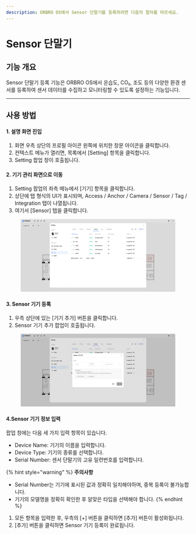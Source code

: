 ```yaml
---
description: ORBRO OS에서 Sensor 단말기를 등록하려면 다음의 절차를 따르세요.
---
```


# Sensor 단말기

## 기능 개요

Sensor 단말기 등록 기능은 ORBRO OS에서 온습도, CO₂, 조도 등의 다양한 환경 센서를 등록하여 센서 데이터를 수집하고 모니터링할 수 있도록 설정하는 기능입니다.



***

## 사용 방법

#### 1. 설명 화면 진입&#x20;

1. 화면 우측 상단의 프로필 아이콘 왼쪽에 위치한 창문 아이콘을 클릭합니다.
2. 컨텍스트 메뉴가 열리면, 목록에서 \[Setting] 항목을 클릭합니다.
3. Setting 팝업 창이 호출됩니다.



#### 2. 기기 관리 화면으로 이동&#x20;

1. Setting 팝업의 좌측 메뉴에서 \[기기] 항목을 클릭합니다.
2. 상단에 탭 형식의 UI가 표시되며, Access / Anchor / Camera / Sensor / Tag / Integration 탭이 나열됩니다.
3. 여기서 \[Sensor] 탭을 클릭합니다.

<figure><img src="../../.gitbook/assets/setting user - 17.png" alt=""><figcaption></figcaption></figure>

#### 3. Sensor 기기 등록

1. 우측 상단에 있는 \[기기 추가] 버튼을 클릭합니다.
2. Sensor 기기 추가 팝업이 호출됩니다.

<figure><img src="../../.gitbook/assets/setting user - 22.png" alt=""><figcaption></figcaption></figure>

#### 4.Sensor 기기 정보 입력&#x20;

팝업 창에는 다음 세 가지 입력 항목이 있습니다.

* Device Name: 기기의 이름을 입력합니다.
* Device Type: 기기의 종류를 선택합니다.
* Serial Number: 센서 단말기의 고유 일련번호를 입력합니다.

{% hint style="warning" %}
**주의사항**

* Serial Number는 기기에 표시된 값과 정확히 일치해야하며, 중복 등록이 불가능합니다.
* 기기의 모델명을 정확히 확인한 후 알맞은 타입을 선택해야 합니다.&#x20;
{% endhint %}

1. 모든 항목을 입력한 후, 우측의 \[+] 버튼을 클릭하면 \[추가] 버튼이 활성화됩니다.
2. \[추가] 버튼을 클릭하면 Sensor 기기 등록이 완료됩니다.

